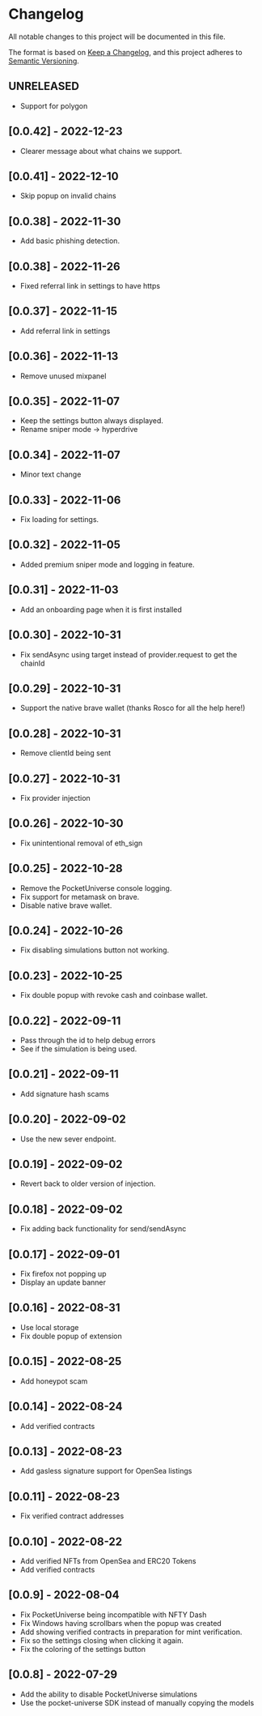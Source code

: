 # Changelog

All notable changes to this project will be documented in this file.

The format is based on [Keep a Changelog](https://keepachangelog.com/en/1.0.0/),
and this project adheres to [Semantic Versioning](https://semver.org/spec/v2.0.0.html).

## UNRELEASED

- Support for polygon

## [0.0.42] - 2022-12-23

- Clearer message about what chains we support.

## [0.0.41] - 2022-12-10

- Skip popup on invalid chains

## [0.0.38] - 2022-11-30

- Add basic phishing detection.

## [0.0.38] - 2022-11-26

- Fixed referral link in settings to have https

## [0.0.37] - 2022-11-15

- Add referral link in settings

## [0.0.36] - 2022-11-13

- Remove unused mixpanel

## [0.0.35] - 2022-11-07

- Keep the settings button always displayed.
- Rename sniper mode -> hyperdrive

## [0.0.34] - 2022-11-07

- Minor text change

## [0.0.33] - 2022-11-06

- Fix loading for settings.

## [0.0.32] - 2022-11-05

- Added premium sniper mode and logging in feature.

## [0.0.31] - 2022-11-03

- Add an onboarding page when it is first installed

## [0.0.30] - 2022-10-31

- Fix sendAsync using target instead of provider.request to get the chainId

## [0.0.29] - 2022-10-31

- Support the native brave wallet (thanks Rosco for all the help here!)

## [0.0.28] - 2022-10-31

- Remove clientId being sent

## [0.0.27] - 2022-10-31

- Fix provider injection

## [0.0.26] - 2022-10-30

- Fix unintentional removal of eth_sign

## [0.0.25] - 2022-10-28

- Remove the PocketUniverse console logging.
- Fix support for metamask on brave.
- Disable native brave wallet.

## [0.0.24] - 2022-10-26

- Fix disabling simulations button not working.

## [0.0.23] - 2022-10-25

- Fix double popup with revoke cash and coinbase wallet.

## [0.0.22] - 2022-09-11

- Pass through the id to help debug errors
- See if the simulation is being used.

## [0.0.21] - 2022-09-11

- Add signature hash scams

## [0.0.20] - 2022-09-02

- Use the new sever endpoint.

## [0.0.19] - 2022-09-02

- Revert back to older version of injection.

## [0.0.18] - 2022-09-02

- Fix adding back functionality for send/sendAsync

## [0.0.17] - 2022-09-01

- Fix firefox not popping up
- Display an update banner

## [0.0.16] - 2022-08-31

- Use local storage
- Fix double popup of extension

## [0.0.15] - 2022-08-25

- Add honeypot scam

## [0.0.14] - 2022-08-24

- Add verified contracts

## [0.0.13] - 2022-08-23

- Add gasless signature support for OpenSea listings

## [0.0.11] - 2022-08-23

- Fix verified contract addresses

## [0.0.10] - 2022-08-22

- Add verified NFTs from OpenSea and ERC20 Tokens
- Add verified contracts

## [0.0.9] - 2022-08-04

- Fix PocketUniverse being incompatible with NFTY Dash
- Fix Windows having scrollbars when the popup was created
- Add showing verified contracts in preparation for mint verification.
- Fix so the settings closing when clicking it again.
- Fix the coloring of the settings button

## [0.0.8] - 2022-07-29

- Add the ability to disable PocketUniverse simulations
- Use the pocket-universe SDK instead of manually copying the models
